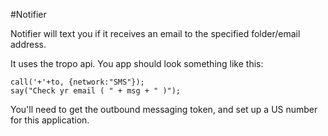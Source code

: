 #Notifier

Notifier will text you if it receives an email to the specified folder/email address.

It uses the tropo api. You app should look something like this:

```
call('+'+to, {network:"SMS"});
say("Check yr email ( " + msg + " )");

```
You'll need to get the outbound messaging token, and set up a US number for this application.
